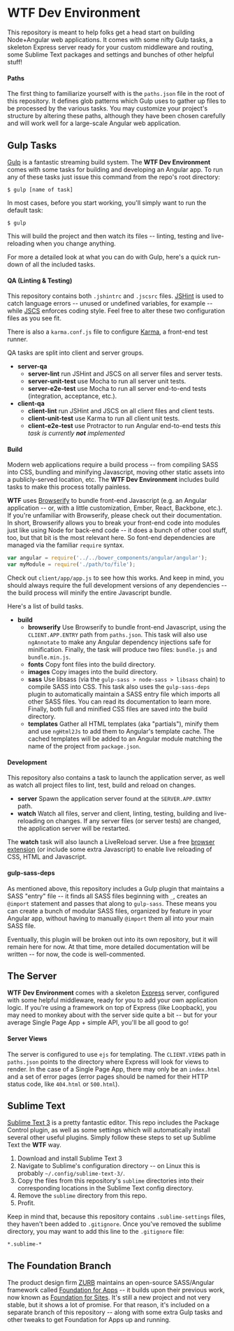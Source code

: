 # WTF Dev Environment

This repository is meant to help folks get a head start on building Node+Angular web applications. It comes with some nifty Gulp tasks, a skeleton Express server ready for your custom middleware and routing, some Sublime Text packages and settings and bunches of other helpful stuff!

#### Paths

The first thing to familiarize yourself with is the `paths.json` file in the root of this repository. It defines glob patterns which Gulp uses to gather up files to be processed by the various tasks. You may customize your project's structure by altering these paths, although they have been chosen carefully and will work well for a large-scale Angular web application.

## Gulp Tasks

[Gulp](http://gulpjs.com/) is a fantastic streaming build system. The **WTF Dev Environment** comes with some tasks for building and developing an Angular app. To run any of these tasks just issue this command from the repo's root directory:

```
$ gulp [name of task]
```

In most cases, before you start working, you'll simply want to run the default task:

```
$ gulp
```

This will build the project and then watch its files -- linting, testing and live-reloading when you change anything.

For more a detailed look at what you can do with Gulp, here's a quick run-down of all the included tasks.

#### QA (Linting & Testing)

This repository contains both `.jshintrc` and `.jscsrc` files. [JSHint](http://jshint.com/) is used to catch language errors -- unused or undefined variables, for example -- while
[JSCS](https://www.npmjs.com/package/jscs) enforces coding style. Feel free to alter these two configuration files as
you see fit.

There is also a `karma.conf.js` file to configure [Karma](http://karma-runner.github.io/0.12/index.html), a front-end test runner.

QA tasks are split into client and server groups.

- **server-qa**
    + **server-lint** run JSHint and JSCS on all server files and server tests.
    + **server-unit-test** use Mocha to run all server unit tests.
    + **server-e2e-test** use Mocha to run all server end-to-end tests (integration, acceptance, etc.).
- **client-qa**
    + **client-lint** run JSHint and JSCS on all client files and client tests.
    + **client-unit-test** use Karma to run all client unit tests.
    + **client-e2e-test** use Protractor to run Angular end-to-end tests *this task is currently **not** implemented*

#### Build

Modern web applications require a build process -- from compiling SASS into CSS, bundling and minifying Javascript, moving other static assets into a publicly-served location, etc. The **WTF Dev Environment** includes build tasks to make this process totally painless.

**WTF** uses [Browserify](http://browserify.org/) to bundle front-end Javascript (e.g. an Angular application -- or, with a little customization, Ember, React, Backbone, etc.). If you're unfamiliar with Browserify, please check out their documentation. In short, Browserify allows you to break your front-end code into modules just like using Node for back-end code -- it does a bunch of other cool stuff, too, but that bit is the most relevant here. So font-end dependencies are managed via the familiar `require` syntax.

```js
var angular = require('../../bower_components/angular/angular');
var myModule = require('./path/to/file');
```

Check out `client/app/app.js` to see how this works. And keep in mind, you should always require the full development versions of any dependencies -- the build process will minify the entire Javascript bundle.

Here's a list of build tasks.

- **build**
    + **browserify** Use Browserify to bundle front-end Javascript, using the `CLIENT.APP.ENTRY` path from `paths.json`. This task will also use `ngAnnotate` to make any Angular dependency injections safe for minification. Finally, the task will produce two files: `bundle.js` and `bundle.min.js`.
    + **fonts** Copy font files into the build directory.
    + **images** Copy images into the build directory.
    + **sass** Use libsass (via the `gulp-sass > node-sass > libsass` chain) to compile SASS into CSS. This task also uses the `gulp-sass-deps` plugin to automatically maintain a SASS entry file which imports all other SASS files. You can read its documentation to learn more. Finally, both full and minified CSS files are saved into the build directory.
    + **templates** Gather all HTML templates (aka "partials"), minify them and use `ngHtml2Js` to add them to Angular's template cache. The cached templates will be added to an Angular module matching the name of the project from `package.json`.

#### Development

This repository also contains a task to launch the application server, as well as watch all project files to lint, test, build and reload on changes.

- **server** Spawn the application server found at the `SERVER.APP.ENTRY` path.
- **watch** Watch all files, server and client, linting, testing, building and live-reloading on changes. If any server files (or server tests) are changed, the application server will be restarted.

The **watch** task will also launch a LiveReload server. Use a free [browser extension](http://feedback.livereload.com/knowledgebase/articles/86242-how-do-i-install-and-use-the-browser-extensions) (or include some extra Javascript) to enable live reloading of CSS, HTML and Javascript.

#### gulp-sass-deps

As mentioned above, this repository includes a Gulp plugin that maintains a SASS "entry" file -- it finds all SASS files beginning with `_`, creates an `@import` statement and passes that along to `gulp-sass`. These means you can create a bunch of modular SASS files, organized by feature in your Angular app, without having to manually `@import` them all into your main SASS file.

Eventually, this plugin will be broken out into its own repository, but it will remain here for now. At that time, more detailed documentation will be written -- for now, the code is well-commented.

## The Server

**WTF Dev Environment** comes with a skeleton [Express](http://expressjs.com/) server, configured with some helpful middleware, ready for you to add your own application logic. If you're using a framework on top of Express (like Loopback), you may need to monkey about with the server side quite a bit -- but for your average Single Page App + simple API, you'll be all good to go!

#### Server Views

The server is configured to use `ejs` for templating. The `CLIENT.VIEWS` path in `paths.json` points to the directory where Express will look for views to render. In the case of a Single Page App, there may only be an `index.html` and a set of error pages (error pages should be named for their HTTP status code, like `404.html` or `500.html`).

## Sublime Text

[Sublime Text 3](http://www.sublimetext.com/3) is a pretty fantastic editor. This repo includes the Package Control plugin, as well as some settings which will automatically install several other useful plugins. Simply follow these steps to set up Sublime Text the **WTF** way.

1. Download and install Sublime Text 3
2. Navigate to Sublime's configuration directory -- on Linux this is probably `~/.config/sublime-text-3/`.
3. Copy the files from this repository's `sublime` directories into their corresponding locations in the Sublime Text config directory.
4. Remove the `sublime` directory from this repo.
5. Profit.

Keep in mind that, because this repository contains `.sublime-settings` files, they haven't been added to `.gitignore`. Once you've removed the sublime directory, you may want to add this line to the `.gitignore` file:

```
*.sublime-*
```

## The Foundation Branch

The product design firm [ZURB](http://zurb.com/) maintains an open-source SASS/Angular framework called [Foundation for Apps](http://foundation.zurb.com/apps/) -- it builds upon their previous work, now known as [Foundation for Sites](http://foundation.zurb.com/). It's still a new project and not very stable, but it shows a lot of promise. For that reason, it's included on a separate branch of this repository -- along with some extra Gulp tasks and other tweaks to get Foundation for Apps up and running.

